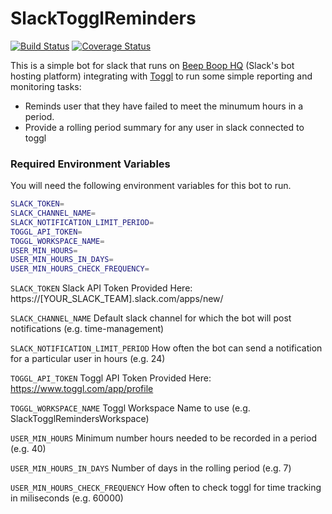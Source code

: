 # SlackTogglReminders

[![Build Status](https://travis-ci.org/mrking/SlackTogglReminders.png)](https://travis-ci.org/mrking/SlackTogglReminders) [![Coverage Status](https://coveralls.io/repos/github/mrking/SlackTogglReminders/badge.svg?branch=master)](https://coveralls.io/github/mrking/SlackTogglReminders?branch=master)

This is a simple bot for slack that runs on [Beep Boop HQ](http://beepboophq.com) (Slack's bot hosting platform) integrating with [Toggl](http://toggl.com) to run some simple reporting and monitoring tasks:

  - Reminds user that they have failed to meet the minumum hours in a period. 
  - Provide a rolling period summary for any user in slack connected to toggl

### Required Environment Variables

You will need the following environment variables for this bot to run.

```sh
SLACK_TOKEN= 
SLACK_CHANNEL_NAME=  
SLACK_NOTIFICATION_LIMIT_PERIOD= 
TOGGL_API_TOKEN=
TOGGL_WORKSPACE_NAME= 
USER_MIN_HOURS= 
USER_MIN_HOURS_IN_DAYS= 
USER_MIN_HOURS_CHECK_FREQUENCY= 
```

`SLACK_TOKEN`
Slack API Token Provided Here: https://[YOUR_SLACK_TEAM].slack.com/apps/new/

`SLACK_CHANNEL_NAME`
Default slack channel for which the bot will post notifications (e.g. time-management) 

`SLACK_NOTIFICATION_LIMIT_PERIOD`
How often the bot can send a notification for a particular user in hours (e.g. 24)

`TOGGL_API_TOKEN`
Toggl API Token Provided Here: https://www.toggl.com/app/profile

`TOGGL_WORKSPACE_NAME`
Toggl Workspace Name to use (e.g. SlackTogglRemindersWorkspace)

`USER_MIN_HOURS`
Minimum number hours needed to be recorded in a period (e.g. 40)

`USER_MIN_HOURS_IN_DAYS`
Number of days in the rolling period (e.g. 7)

`USER_MIN_HOURS_CHECK_FREQUENCY`
How often to check toggl for time tracking in miliseconds (e.g. 60000)
